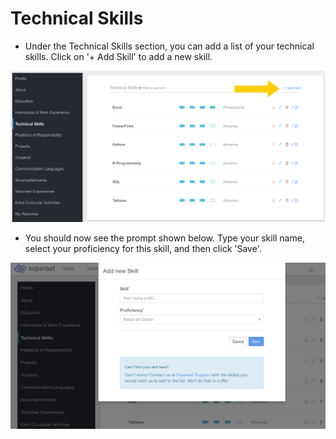 # Technical Skills

* Under the Technical Skills section, you can add a list of your technical skills. Click on '+ Add Skill' to add a new skill.

![](../../.gitbook/assets/image%20%28177%29.png)

* You should now see the prompt shown below. Type your skill name, select your proficiency for this skill, and then click 'Save'.

![](../../.gitbook/assets/image%20%28207%29.png)



